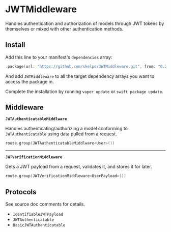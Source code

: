 # JWTMiddleware

Handles authentication and authorization of models through JWT tokens by themselves or mixed with other authentication methods.

## Install

Add this line to your manifest's `dependencies` array:

```swift
.package(url: "https://github.com/skelpo/JWTMiddleware.git", from: "0.2.0")
```

And add `JWTMiddleware` to all the target dependency arrays you want to access the package in.

Complete the installation by running `vapor update` or `swift package update`.

## Middleware

**`JWTAuthenticatableMiddlware`**

Handles authenticating/authorizing a model conforming to `JWTAuthenticatable` using data pulled from a request.

```swift
route.group(JWTAuthenticatableMiddlware<User>())
```

---

**`JWTVerificationMiddleware`**

Gets a JWT payload from a request, validates it, and stores it for later.

```swift
route.group(JWTVerificationMiddleware<UserPayload>())
```

## Protocols

See source doc comments for details.

- `IdentifiableJWTPayload`
- `JWTAuthenticatable`
- `BasicJWTAuthenticatable`